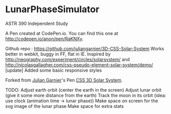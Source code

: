 # LunarPhaseSimulator
ASTR 390 Independent Study

A Pen created at CodePen.io. You can find this one at http://codepen.io/anon/pen/RaKNXy.

 Github repo : https://github.com/juliangarnier/3D-CSS-Solar-System
Works better in webkit, buggy in FF, flat in IE.
Inspired by http://neography.com/experiment/circles/solarsystem/ and http://nicolasgallagher.com/css-pseudo-element-solar-system/demo/
[update] Added some basic responsive styles


Forked from [Julian Garnier](http://codepen.io/juliangarnier/)'s Pen [CSS 3D Solar System](http://codepen.io/juliangarnier/pen/idhuG/).

TODO:
Adjust earth orbit (center the earth in the screen)
Adjust lunar orbit (give it some more distance from the earth)
Track the moon in its orbit (idea: use clock (animation time -> lunar phase))
Make space on screen for the svg image of the lunar phase
Make space for extra stats
